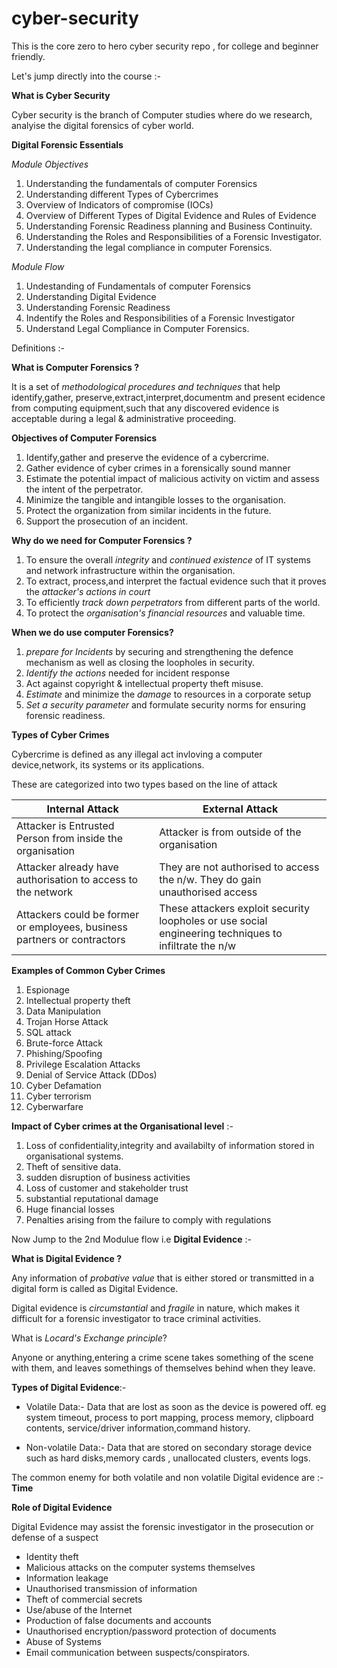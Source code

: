 # cyber-security

This is the core zero to hero cyber security repo , for college and beginner friendly.

Let's jump directly into the course :-

**What is Cyber Security**

Cyber security is the branch of Computer studies where do we research, analyise the digital forensics of cyber world.



**Digital Forensic Essentials** 

*Module Objectives*

1. Understanding the fundamentals of computer Forensics
2. Understanding different Types of Cybercrimes 
3. Overview of Indicators of compromise (IOCs)
4. Overview of Different Types of Digital Evidence and Rules of Evidence
5. Understanding Forensic Readiness planning and Business Continuity.
6. Understanding the Roles and Responsibilities of a Forensic Investigator.
7. Understanding the legal compliance in computer Forensics.

*Module Flow*

1. Undestanding of Fundamentals of computer Forensics
2. Understanding Digital Evidence
3. Understanding Forensic Readiness
4. Indentify the Roles and Responsibilities of a Forensic Investigator
5. Understand Legal Compliance in Computer Forensics.

Definitions :- 

**What is Computer Forensics ?**

It is a set of *methodological procedures and techniques* that help identify,gather, preserve,extract,interpret,documentm and present ecidence from computing equipment,such that any discovered evidence is acceptable during a legal & administrative proceeding.

**Objectives of Computer Forensics**

1. Identify,gather and preserve the evidence of a cybercrime.
2. Gather evidence of cyber crimes in a forensically sound manner
3. Estimate the potential impact of malicious activity on victim and assess the intent of the perpetrator.
4. Minimize the tangible and intangible losses to the organisation.
5. Protect the organization from similar incidents in the future.
6. Support the prosecution of an incident.

**Why do we need for Computer Forensics ?**

1. To ensure the overall *integrity* and *continued existence* of IT systems and network infrastructure within the organisation.
2. To extract, process,and interpret the factual evidence such that it proves the *attacker's actions in court*
3. To efficiently *track down perpetrators* from different parts of the world.
4. To protect the *organisation's financial resources* and valuable time.

**When we do use computer Forensics?**

1. *prepare for Incidents* by securing and strengthening the defence mechanism as well as closing the loopholes in security.
2. *Identify the actions* needed for incident response
3. Act against copyright & intellectual property theft misuse.
4. *Estimate* and minimize the *damage* to resources in a corporate setup
5. *Set a security parameter* and formulate security norms for ensuring forensic readiness.

**Types of Cyber Crimes** 

Cybercrime is defined as any illegal act invloving a computer device,network, its systems or its applications.

These are categorized into two types based on the line of attack

| **Internal Attack**                                                      | **External Attack**                                                                                   |
|--------------------------------------------------------------------------|-------------------------------------------------------------------------------------------------------|
| Attacker is Entrusted Person from inside the organisation                | Attacker is from outside of the organisation                                                          |
| Attacker already have authorisation to access to the network             | They are not authorised to access the n/w. They do gain unauthorised access                           |
| Attackers could be former or employees, business partners or contractors | These attackers exploit security loopholes or use social engineering techniques to infiltrate the n/w |

**Examples of Common Cyber Crimes**

1. Espionage
2. Intellectual property theft
3. Data Manipulation 
4. Trojan Horse Attack
5. SQL attack
6. Brute-force Attack
7. Phishing/Spoofing
8. Privilege Escalation Attacks
9. Denial of Service Attack (DDos)
10. Cyber Defamation 
11. Cyber terrorism 
12. Cyberwarfare

**Impact of Cyber crimes at the Organisational level** :- 

1. Loss of confidentiality,integrity and availabilty of information stored in organisational systems.
2. Theft of sensitive data.
3. sudden disruption of business activities
4. Loss of customer and stakeholder trust
5. substantial reputational damage 
6. Huge financial losses 
7. Penalties arising from the failure to comply with regulations 

Now Jump to the 2nd Modulue flow i.e **Digital Evidence** :- 

**What is Digital Evidence ?**

Any information of *probative value* that is either stored or transmitted in a digital form is called as Digital Evidence.

Digital evidence is *circumstantial* and *fragile* in nature, which makes it difficult for a forensic investigator to trace criminal activities.

What is  *Locard's Exchange principle*?

Anyone or anything,entering a crime scene takes something of the scene with them, and leaves somethings of themselves behind when they leave.


**Types of Digital Evidence**:- 

 - Volatile Data:- Data that are lost as soon as the device is powered off. eg system timeout, process to port mapping, process memory, clipboard contents, service/driver information,command history.

- Non-volatile Data:- Data that are stored on secondary storage device such as hard disks,memory cards , unallocated clusters, events logs.

The common enemy for both volatile and non volatile Digital evidence are :- **Time**

**Role of Digital Evidence** 

Digital Evidence may assist the forensic investigator in the prosecution or defense of a suspect

- Identity theft
- Malicious attacks on the computer systems themselves
- Information leakage
- Unauthorised transmission of information
- Theft of commercial secrets
- Use/abuse of the Internet 
- Production of false documents and accounts 
- Unauthorised encryption/password protection of documents
- Abuse of Systems 
- Email communication between suspects/conspirators.





